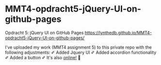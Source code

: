 # MMT4-opdracht5-jQuery-UI-on-github-pages

Opdracht 5: jQuery UI on GitHub Pages
https://lynthedb.github.io/MMT4-opdracht5-jQuery-UI-on-github-pages/

I've uploaded my work (MMT4 assignment 5) to this private repo with the following adjustments:
✐ Added Jquery UI
✐ Added accordion functionality
✐ Added a button 
✐ It's also <a href="https://lynthedb.github.io/MMT4-opdracht5-jQuery-UI-on-github-pages/" >online!</a>
🥳
